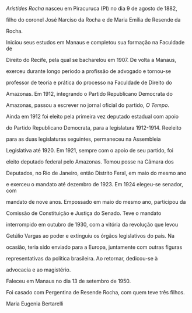 

*Aristides Rocha* nasceu em Piracuruca (PI) no dia 9 de agosto de 1882,

filho do coronel José Narciso da Rocha e de Maria Emília de Resende da

Rocha.



Iniciou seus estudos em Manaus e completou sua formação na Faculdade de

Direito do Recife, pela qual se bacharelou em 1907. De volta a Manaus,

exerceu durante longo período a profissão de advogado e tornou-se

professor de teoria e prática do processo na Faculdade de Direito do

Amazonas. Em 1912, integrando o Partido Republicano Democrata do

Amazonas, passou a escrever no jornal oficial do partido, *O Tempo*.



Ainda em 1912 foi eleito pela primeira vez deputado estadual com apoio

do Partido Republicano Democrata, para a legislatura 1912-1914. Reeleito

para as duas legislaturas seguintes, permaneceu na Assembleia

Legislativa até 1920. Em 1921, sempre com o apoio de seu partido, foi

eleito deputado federal pelo Amazonas. Tomou posse na Câmara dos

Deputados, no Rio de Janeiro, então Distrito Feral, em maio do mesmo ano

e exerceu o mandato até dezembro de 1923. Em 1924 elegeu-se senador, com

mandato de nove anos. Empossado em maio do mesmo ano, participou da

Comissão de Constituição e Justiça do Senado. Teve o mandato

interrompido em outubro de 1930, com a vitória da revolução que levou

Getúlio Vargas ao poder e extinguiu os órgãos legislativos do país. Na

ocasião, teria sido enviado para a Europa, juntamente com outras figuras

representativas da política brasileira. Ao retornar, dedicou-se à

advocacia e ao magistério.



Faleceu em Manaus no dia 13 de setembro de 1950.



Foi casado com Pergentina de Resende Rocha, com quem teve três filhos.



Maria Eugenia Bertarelli



